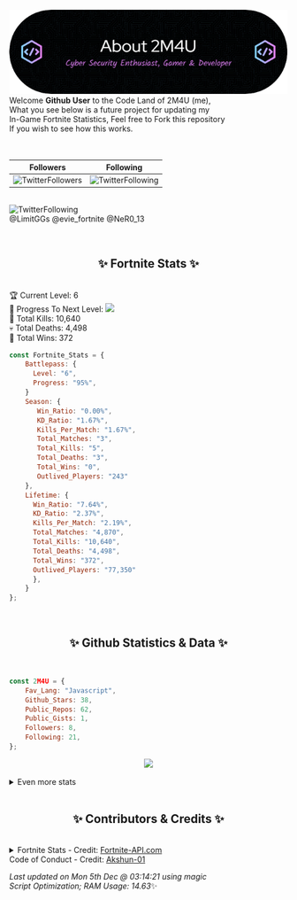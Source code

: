 
  ![Header](./src/github-banner.png)
  <br>
  Welcome **Github User** to the Code Land of 2M4U (me),<br>
  What you see below is a future project for updating my<br>
  In-Game Fortnite Statistics, Feel free to Fork this repository<br>
  If you wish to see how this works.
  <br><br>
  <br>
  
  | Followers  | Following |
  | ---------- |:---------:|
  | ![TwitterFollowers](https://img.shields.io/badge/Twitter%20Followers-80-blue)  | ![TwitterFollowing](https://img.shields.io/badge/Twitter%20Following-244-blue)  |


  <br>![TwitterFollowing](https://img.shields.io/badge/Latest%20Tweet--blue)<br>
  @LimitGGs @evie_fortnite @NeR0_13
   
  <br><h2 align="center"> ✨ Fortnite Stats ✨</h2><br>
  🏆 Current Level: 6<br>
  🎉 Progress To Next Level: ![](https://geps.dev/progress/95)<br>
  🎯 Total Kills: 10,640<br>
  💀 Total Deaths: 4,498<br>
  👑 Total Wins: 372<br>

```js
const Fortnite_Stats = {
    Battlepass: {
      Level: "6",
      Progress: "95%",    
    }
    Season: { 
       Win_Ratio: "0.00%",
       KD_Ratio: "1.67%",
       Kills_Per_Match: "1.67%",
       Total_Matches: "3",
       Total_Kills: "5",
       Total_Deaths: "3",
       Total_Wins: "0",
       Outlived_Players: "243"
    },
    Lifetime: {
      Win_Ratio: "7.64%",
      KD_Ratio: "2.37%",
      Kills_Per_Match: "2.19%",
      Total_Matches: "4,870",
      Total_Kills: "10,640",
      Total_Deaths: "4,498",
      Total_Wins: "372",
      Outlived_Players: "77,350"
      },
    }
}; 
```


<br><h2 align="center"> ✨ Github Statistics & Data ✨</h2><br>

```js
const 2M4U = {
    Fav_Lang: "Javascript",
    Github_Stars: 38,
    Public_Repos: 62,
    Public_Gists: 1,
    Followers: 8,
    Following: 21,
}; 
```

<p align="center">
<img src="https://github-readme-streak-stats.herokuapp.com/?user=2M4U&theme=tokyonight">
</p>
<details>
  <summary>
      Even more stats
  </summary>
  <p align="center">
    <img src="https://github-profile-trophy.vercel.app/?username=2M4U&theme=dracula">
    <img src="https://github-readme-stats.vercel.app/api?username=2M4U&theme=tokyonight&count_private=true&show_icons=true&include_all_commits=true">
  </p>
</details>
<br><h2 align="center"> ✨ Contributors & Credits ✨</h2><br>
<details>
  <summary>
      Fortnite Stats - Credit: <a href="https://fortnite-api.com/?utm_source=github.com/2M4U/2M4U">Fortnite-API.com</a><br>
      Code of Conduct - Credit: <a href="https://github.com/Akshun-01">Akshun-01</a>
  </summary>
</details>

<!-- Last updated on Mon Dec 05 2022 03:14:21 GMT+0000 (Coordinated Universal Time) ;-;-->
<i>Last updated on  Mon 5th Dec @ 03:14:21 using magic<br>
Script Optimization; RAM Usage: 14.63</i>✨